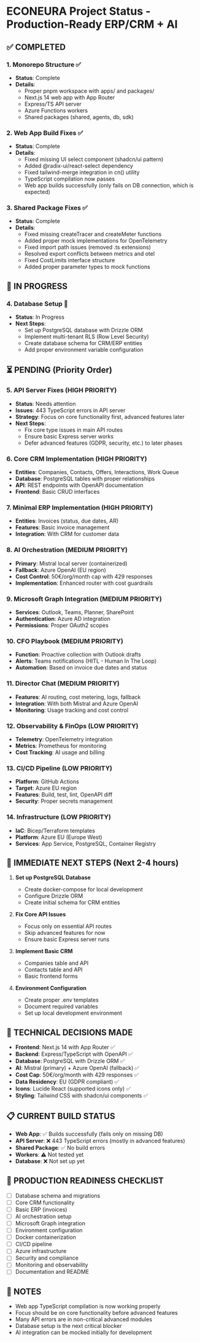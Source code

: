 # ECONEURA Project Status - Production-Ready ERP/CRM + AI

## ✅ COMPLETED

### 1. Monorepo Structure ✅
- **Status**: Complete
- **Details**: 
  - Proper pnpm workspace with apps/ and packages/
  - Next.js 14 web app with App Router
  - Express/TS API server
  - Azure Functions workers
  - Shared packages (shared, agents, db, sdk)

### 2. Web App Build Fixes ✅
- **Status**: Complete
- **Details**:
  - Fixed missing UI select component (shadcn/ui pattern)
  - Added @radix-ui/react-select dependency
  - Fixed tailwind-merge integration in cn() utility
  - TypeScript compilation now passes
  - Web app builds successfully (only fails on DB connection, which is expected)

### 3. Shared Package Fixes ✅
- **Status**: Complete
- **Details**:
  - Fixed missing createTracer and createMeter functions
  - Added proper mock implementations for OpenTelemetry
  - Fixed import path issues (removed .ts extensions)
  - Resolved export conflicts between metrics and otel
  - Fixed CostLimits interface structure
  - Added proper parameter types to mock functions

## 🚧 IN PROGRESS

### 4. Database Setup 🚧
- **Status**: In Progress
- **Next Steps**:
  - Set up PostgreSQL database with Drizzle ORM
  - Implement multi-tenant RLS (Row Level Security)
  - Create database schema for CRM/ERP entities
  - Add proper environment variable configuration

## ⏳ PENDING (Priority Order)

### 5. API Server Fixes (HIGH PRIORITY)
- **Status**: Needs attention
- **Issues**: 443 TypeScript errors in API server
- **Strategy**: Focus on core functionality first, advanced features later
- **Next Steps**:
  - Fix core type issues in main API routes
  - Ensure basic Express server works
  - Defer advanced features (GDPR, security, etc.) to later phases

### 6. Core CRM Implementation (HIGH PRIORITY)
- **Entities**: Companies, Contacts, Offers, Interactions, Work Queue
- **Database**: PostgreSQL tables with proper relationships
- **API**: REST endpoints with OpenAPI documentation
- **Frontend**: Basic CRUD interfaces

### 7. Minimal ERP Implementation (HIGH PRIORITY)
- **Entities**: Invoices (status, due dates, AR)
- **Features**: Basic invoice management
- **Integration**: With CRM for customer data

### 8. AI Orchestration (MEDIUM PRIORITY)
- **Primary**: Mistral local server (containerized)
- **Fallback**: Azure OpenAI (EU region)
- **Cost Control**: 50€/org/month cap with 429 responses
- **Implementation**: Enhanced router with cost guardrails

### 9. Microsoft Graph Integration (MEDIUM PRIORITY)
- **Services**: Outlook, Teams, Planner, SharePoint
- **Authentication**: Azure AD integration
- **Permissions**: Proper OAuth2 scopes

### 10. CFO Playbook (MEDIUM PRIORITY)
- **Function**: Proactive collection with Outlook drafts
- **Alerts**: Teams notifications (HITL - Human In The Loop)
- **Automation**: Based on invoice due dates and status

### 11. Director Chat (MEDIUM PRIORITY)
- **Features**: AI routing, cost metering, logs, fallback
- **Integration**: With both Mistral and Azure OpenAI
- **Monitoring**: Usage tracking and cost control

### 12. Observability & FinOps (LOW PRIORITY)
- **Telemetry**: OpenTelemetry integration
- **Metrics**: Prometheus for monitoring
- **Cost Tracking**: AI usage and billing

### 13. CI/CD Pipeline (LOW PRIORITY)
- **Platform**: GitHub Actions
- **Target**: Azure EU region
- **Features**: Build, test, lint, OpenAPI diff
- **Security**: Proper secrets management

### 14. Infrastructure (LOW PRIORITY)
- **IaC**: Bicep/Terraform templates
- **Platform**: Azure EU (Europe West)
- **Services**: App Service, PostgreSQL, Container Registry

## 🎯 IMMEDIATE NEXT STEPS (Next 2-4 hours)

1. **Set up PostgreSQL Database**
   - Create docker-compose for local development
   - Configure Drizzle ORM
   - Create initial schema for CRM entities

2. **Fix Core API Issues**
   - Focus only on essential API routes
   - Skip advanced features for now
   - Ensure basic Express server runs

3. **Implement Basic CRM**
   - Companies table and API
   - Contacts table and API  
   - Basic frontend forms

4. **Environment Configuration**
   - Create proper .env templates
   - Document required variables
   - Set up local development environment

## 🔧 TECHNICAL DECISIONS MADE

- **Frontend**: Next.js 14 with App Router ✅
- **Backend**: Express/TypeScript with OpenAPI ✅
- **Database**: PostgreSQL with Drizzle ORM ✅
- **AI**: Mistral (primary) + Azure OpenAI (fallback) ✅
- **Cost Cap**: 50€/org/month with 429 responses ✅
- **Data Residency**: EU (GDPR compliant) ✅
- **Icons**: Lucide React (supported icons only) ✅
- **Styling**: Tailwind CSS with shadcn/ui components ✅

## 📋 CURRENT BUILD STATUS

- **Web App**: ✅ Builds successfully (fails only on missing DB)
- **API Server**: ❌ 443 TypeScript errors (mostly in advanced features)
- **Shared Package**: ✅ No build errors
- **Workers**: ⚠️ Not tested yet
- **Database**: ❌ Not set up yet

## 🚀 PRODUCTION READINESS CHECKLIST

- [ ] Database schema and migrations
- [ ] Core CRM functionality
- [ ] Basic ERP (invoices)
- [ ] AI orchestration setup
- [ ] Microsoft Graph integration
- [ ] Environment configuration
- [ ] Docker containerization
- [ ] CI/CD pipeline
- [ ] Azure infrastructure
- [ ] Security and compliance
- [ ] Monitoring and observability
- [ ] Documentation and README

## 📝 NOTES

- Web app TypeScript compilation is now working properly
- Focus should be on core functionality before advanced features
- Many API errors are in non-critical advanced modules
- Database setup is the next critical blocker
- AI integration can be mocked initially for development